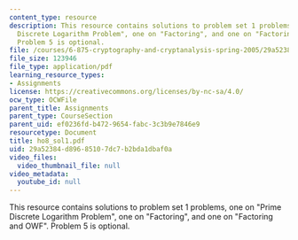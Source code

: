 ```yaml
---
content_type: resource
description: This resource contains solutions to problem set 1 problems, one on "Prime
  Discrete Logarithm Problem", one on "Factoring", and one on "Factoring and OWF".
  Problem 5 is optional.
file: /courses/6-875-cryptography-and-cryptanalysis-spring-2005/29a52384d89685107dc7b2bda1dbaf0a_ho8_sol1.pdf
file_size: 123946
file_type: application/pdf
learning_resource_types:
- Assignments
license: https://creativecommons.org/licenses/by-nc-sa/4.0/
ocw_type: OCWFile
parent_title: Assignments
parent_type: CourseSection
parent_uid: ef0236fd-b472-9654-fabc-3c3b9e7846e9
resourcetype: Document
title: ho8_sol1.pdf
uid: 29a52384-d896-8510-7dc7-b2bda1dbaf0a
video_files:
  video_thumbnail_file: null
video_metadata:
  youtube_id: null
---
```

This resource contains solutions to problem set 1 problems, one on "Prime Discrete Logarithm Problem", one on "Factoring", and one on "Factoring and OWF". Problem 5 is optional.